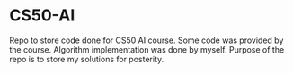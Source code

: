 # CS50-AI

Repo to store code done for CS50 AI course. Some code was provided by the course. Algorithm implementation was done by
myself. Purpose of the repo is to store my solutions for posterity.